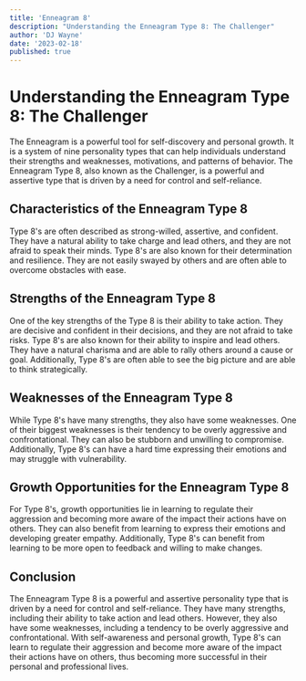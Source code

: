 ```yaml
---
title: 'Enneagram 8'
description: "Understanding the Enneagram Type 8: The Challenger"
author: 'DJ Wayne'
date: '2023-02-18'
published: true
---
```



# Understanding the Enneagram Type 8: The Challenger

The Enneagram is a powerful tool for self-discovery and personal growth. It is a system of nine personality types that can help individuals understand their strengths and weaknesses, motivations, and patterns of behavior. The Enneagram Type 8, also known as the Challenger, is a powerful and assertive type that is driven by a need for control and self-reliance.

## Characteristics of the Enneagram Type 8

Type 8's are often described as strong-willed, assertive, and confident. They have a natural ability to take charge and lead others, and they are not afraid to speak their minds. Type 8's are also known for their determination and resilience. They are not easily swayed by others and are often able to overcome obstacles with ease.

## Strengths of the Enneagram Type 8

One of the key strengths of the Type 8 is their ability to take action. They are decisive and confident in their decisions, and they are not afraid to take risks. Type 8's are also known for their ability to inspire and lead others. They have a natural charisma and are able to rally others around a cause or goal. Additionally, Type 8's are often able to see the big picture and are able to think strategically.

## Weaknesses of the Enneagram Type 8

While Type 8's have many strengths, they also have some weaknesses. One of their biggest weaknesses is their tendency to be overly aggressive and confrontational. They can also be stubborn and unwilling to compromise. Additionally, Type 8's can have a hard time expressing their emotions and may struggle with vulnerability.

## Growth Opportunities for the Enneagram Type 8

For Type 8's, growth opportunities lie in learning to regulate their aggression and becoming more aware of the impact their actions have on others. They can also benefit from learning to express their emotions and developing greater empathy. Additionally, Type 8's can benefit from learning to be more open to feedback and willing to make changes.

## Conclusion

The Enneagram Type 8 is a powerful and assertive personality type that is driven by a need for control and self-reliance. They have many strengths, including their ability to take action and lead others. However, they also have some weaknesses, including a tendency to be overly aggressive and confrontational. With self-awareness and personal growth, Type 8's can learn to regulate their aggression and become more aware of the impact their actions have on others, thus becoming more successful in their personal and professional lives.